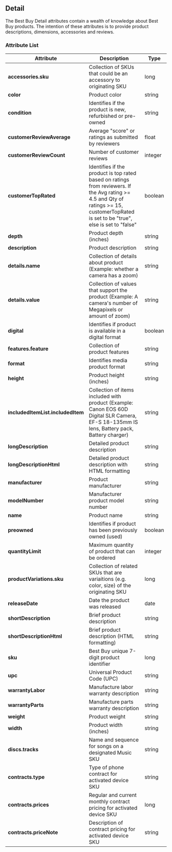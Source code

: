 ## Detail
The Best Buy Detail attributes contain a wealth of knowledge about Best Buy products. The intention of these attributes is to provide product descriptions, dimensions, accessories and reviews.

### Attribute List

Attribute | Description | Type
--------- | ----------- | ----
**accessories.sku** | Collection of SKUs that could be an accessory to originating SKU | long
**color** | Product color | string
**condition** | Identifies if the product is new, refurbished or pre-owned | string
**customerReviewAverage** | Average "score" or ratings as submitted by reviewers | float
**customerReviewCount** | Number of customer reviews | integer
**customerTopRated** | Identifies if the product is top rated based on ratings from reviewers. If the Avg rating >= 4.5 and Qty of ratings >= 15, customerTopRated is set to be "true", else is set to "false" | boolean
**depth** | Product depth (inches) | string
**description** | Product description | string
**details.name** | Collection of details about product (Example: whether a camera has a zoom) | string
**details.value** | Collection of values that support the product (Example: A camera's number of Megapixels or amount of zoom) | string
**digital** | Identifies if product is available in a digital format | boolean
**features.feature** | Collection of product features | string
**format** | Identifies media product format | string
**height** | Product height (inches) | string
**includedItemList.includedItem** | Collection of items included with product (Example: Canon EOS 60D Digital SLR Camera, EF-S 18-135mm IS lens, Battery pack, Battery charger) | string
**longDescription** | Detailed product description | string
**longDescriptionHtml** | Detailed product description with HTML formatting | string
**manufacturer** | Product manufacturer | string
**modelNumber** | Manufacturer product model number | string
**name** | Product name | string
**preowned** | Identifies if product has been previously owned (used) | boolean
**quantityLimit** | Maximum quantity of product that can be ordered |integer
**productVariations.sku** | Collection of related SKUs that are variaitions (e.g. color, size) of the originating SKU | long
**releaseDate** | Date the product was released | date
**shortDescription** | Brief product description | string
**shortDescriptionHtml** | Brief product description (HTML formatting) | string
**sku** | Best Buy unique 7-digit product identifier | long
**upc** | Universal Product Code (UPC) | string
**warrantyLabor** | Manufacture labor warranty description | string
**warrantyParts** | Manufacture parts warranty description | string
**weight** | Product weight | string
**width** | Product width (inches) | string
**discs.tracks** | Name and sequence for songs on a designated Music SKU | string
**contracts.type** | Type of phone contract for activated device SKU| string
**contracts.prices** | Regular and current monthly contract pricing for activated device SKU | long
**contracts.priceNote** | Description of contract pricing for activated device SKU  | string

